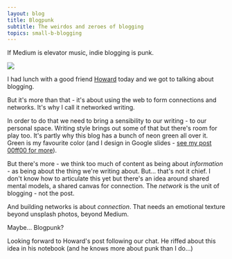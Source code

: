 ```yaml
---
layout: blog
title: Blogpunk
subtitle: The weirdos and zeroes of blogging
topics: small-b-blogging
---
```


If Medium is elevator music, indie blogging is punk.

![](/images/blogpunk.jpg)

I had lunch with a good friend [Howard](https://www.howardgray.net/) today and we got to talking about blogging.

But it's more than that - it's about using the web to form connections and networks. It's why I call it networked writing.

In order to do that we need to bring a sensibility to our writing - to our personal space. Writing style brings out some of that but there's room for play too. It's partly why this blog has a bunch of neon green all over it. Green is my favourite color (and I design in Google slides - [see my post 00ff00 for more](https://tomcritchlow.com/2017/09/22/00ff00/)).

But there's more - we think too much of content as being about *information* - as being about the thing we're writing about. But... that's not it chief. I don't know how to articulate this yet but there's an idea around shared mental models, a shared canvas for connection. The *network* is the unit of blogging - not the post.

And building networks is about *connection*. That needs an emotional texture beyond unsplash photos, beyond Medium.

Maybe... Blogpunk?

Looking forward to Howard's post following our chat. He riffed about this idea in his notebook (and he knows more about punk than I do...)
